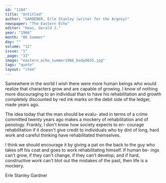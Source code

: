 ```yaml
---
id: "1184"
title: "Untitled"
author: "GARDENER, Erle Stanley (writer for the Argosy)"
newspaper: "The Eastern Echo"
editor: "Haas, Gerald J."
year: "1966"
month: "06 Summer"
day: ""
volume: "12"
issue: "1"
_page: "33"
image: "eastern_echo_summer1966_body0035.jpg"
tags: "quote"
layout: "item"
---
```

Samewhere in the world I wish there were more
human beings who would realize that characters
grow and are capable of growing. I know of nothing
more discouraging to an individual than to have his
rehabilitation and growth completely discounted by
red ink marks on the debit side of the ledger, made
years ago.

The idea today that the man should be evalu-
ated in terms of a crime committed twenty years ago
makes a mockery of rehabilitation and of penology.
Frankly, I don't know how society expects to en-
courage rehabilitation if it doesn't give credit to
individuals who by dint of long, hard work and
careful thinking have rehabilitated themselves.

I think we should encourage it by giving a pat 
on the back to the guy who takes off his coat and
goes to work rehabilitating himself. If human be-
ings can't grow, if they can't change, if they can't
develop; and if hard, constructive work can't blot
out the mistakes of the past, then life is a mockery.

Erle Stanley Gardner
